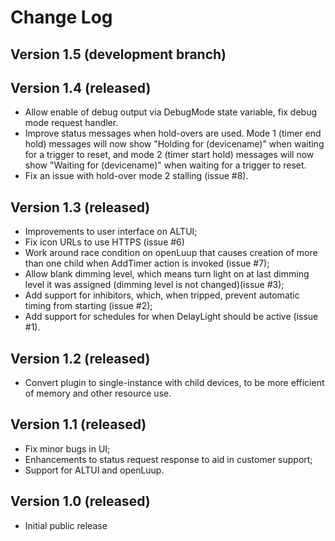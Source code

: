 # Change Log #

## Version 1.5 (development branch) ##

## Version 1.4 (released) ##

* Allow enable of debug output via DebugMode state variable, fix debug mode request handler.
* Improve status messages when hold-overs are used. Mode 1 (timer end hold) messages will now show "Holding for (devicename)" when waiting for a trigger to reset, and mode 2 (timer start hold) messages will now show "Waiting for (devicename)" when waiting for a trigger to reset.
* Fix an issue with hold-over mode 2 stalling (issue #8).

## Version 1.3 (released) ##

* Improvements to user interface on ALTUI;
* Fix icon URLs to use HTTPS (issue #6)
* Work around race condition on openLuup that causes creation of more than one child when AddTimer action is invoked (issue #7);
* Allow blank dimming level, which means turn light on at last dimming level it was assigned (dimming level is not changed)(issue #3);
* Add support for inhibitors, which, when tripped, prevent automatic timing from starting (issue #2);
* Add support for schedules for when DelayLight should be active (issue #1).

## Version 1.2 (released) ##

* Convert plugin to single-instance with child devices, to be more efficient of memory and other resource use.

## Version 1.1 (released) ##

* Fix minor bugs in UI;
* Enhancements to status request response to aid in customer support;
* Support for ALTUI and openLuup.

## Version 1.0 (released) ##

* Initial public release
